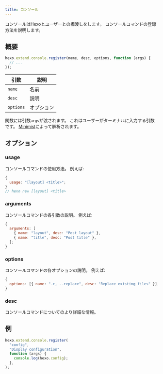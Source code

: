 ```yaml
---
title: コンソール
---
```


コンソールはHexoとユーザーとの橋渡しをします。 コンソールコマンドの登録方法を説明します。

## 概要

```js
hexo.extend.console.register(name, desc, options, function (args) {
  // ...
});
```

| 引数        | 説明    |
| --------- | ----- |
| `name`    | 名前    |
| `desc`    | 説明    |
| `options` | オプション |

関数には引数`args`が渡されます。 これはユーザーがターミナルに入力する引数です。 [Minimist][]によって解析されます。

## オプション

### usage

コンソールコマンドの使用方法。 例えば:

```js
{
  usage: "[layout] <title>";
}
// hexo new [layout] <title>
```

### arguments

コンソールコマンドの各引数の説明。 例えば:

```js
{
  arguments: [
    { name: "layout", desc: "Post layout" },
    { name: "title", desc: "Post title" },
  ];
}
```

### options

コンソールコマンドの各オプションの説明。 例えば:

```js
{
  options: [{ name: "-r, --replace", desc: "Replace existing files" }];
}
```

### desc

コンソールコマンドについてのより詳細な情報。

## 例

```js
hexo.extend.console.register(
  "config",
  "Display configuration",
  function (args) {
    console.log(hexo.config);
  },
);
```

[Minimist]: https://github.com/minimistjs/minimist
